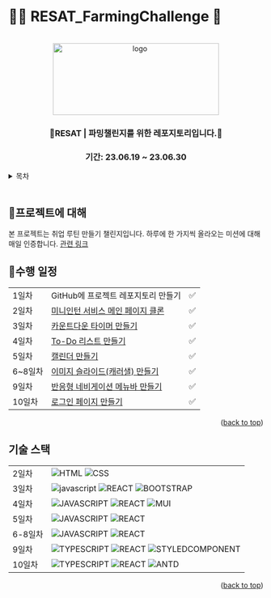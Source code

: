 # 👩‍🌾 RESAT_FarmingChallenge 🌾

<a name="readme-top"></a>

<!-- PROJECT LOGO -->

<br />

<div align="center">
  <a href="https://github.com/github_username/repo_name">
    <div width = "80" height="80">
        <img src="https://miniintern-upload.s3.ap-northeast-2.amazonaws.com/35506/8e9a0f78-6d4c-450f-851d-42e7ec583101/%EC%9E%90%EC%82%B0-49.png" alt="logo"width="328" height="142">
    </div>
  </a>
<h3 align="center">🌱RESAT | 파밍챌린지를 위한 레포지토리입니다.🌱</h3>
<h3 align="center">기간: 23.06.19 ~ 23.06.30</h3>
</div>

<!-- TABLE OF CONTENTS -->
<details>
  <summary>목차</summary>
  <ol>
    <li><a href="#프로젝트에-대해">🌱프로젝트에 대해</a></li>
    <li><a href='#수행-일정'>🌱수행 일정</a></li>
    <!-- <li><a href="#기술-스택">기술 스택</a></li>
    <li><a href="#roadmap">Roadmap</a></li> -->
  </ol>
</details>
<br/>

<!-- ABOUT THE PROJECT -->

## 🌱프로젝트에 대해

본 프로젝트는 취업 루틴 만들기 챌린지입니다.
하루에 한 가지씩 올라오는 미션에 대해 매일 인증합니다.
[관련 링크](https://miniintern.com/event/2158)

## 🌱수행 일정

|         |                                                                                              |     |
| ------- | -------------------------------------------------------------------------------------------- | --- |
| 1일차   | GitHub에 프로젝트 레포지토리 만들기                                                          | ✅  |
| 2일차   | [미니인턴 서비스 메인 페이지 클론](https://blcklamb.github.io/RESAT_FarmingChallenge/day02/) | ✅  |
| 3일차   | [카운트다운 타이머 만들기](https://resat-farming-challenge-timer.vercel.app/)                | ✅  |
| 4일차   | [To-Do 리스트 만들기](https://resat-farming-challenge-todo-list.netlify.app)                 | ✅  |
| 5일차   | [캘린더 만들기](https://resat-farming-challenge-calendar.vercel.app/)                        | ✅  |
| 6~8일차 | [이미지 슬라이드(캐러샐) 만들기](https://resat-farming-challenge-carousel.netlify.app/)      | ✅  |
| 9일차   | [반응형 네비게이션 메뉴바 만들기](https://resat-farming-challenge-clone-page.vercel.app/)    | ✅  |
| 10일차  | [로그인 페이지 만들기](https://resat-farming-challenge-login-page.netlify.app/)              | ✅  |

<p align="right">(<a href="#readme-top">back to top</a>)</p>

## 기술 스택

|         |                                                                                                     |
| ------- | --------------------------------------------------------------------------------------------------- |
| 2일차   | ![HTML][html-shield] ![CSS][css-shield]                                                             |
| 3일차   | ![javascript][javascript-shield] ![REACT][react-shield] ![BOOTSTRAP][bootstrap-shield]              |
| 4일차   | ![JAVASCRIPT][javascript-shield] ![REACT][react-shield] ![MUI][mui-shield]                          |
| 5일차   | ![JAVASCRIPT][javascript-shield] ![REACT][react-shield]                                             |
| 6-8일차 | ![JAVASCRIPT][javascript-shield] ![REACT][react-shield]                                             |
| 9일차   | ![TYPESCRIPT][typescript-shield] ![REACT][react-shield] ![STYLEDCOMPONENT][styledcomponents-shield] |
| 10일차  | ![TYPESCRIPT][typescript-shield] ![REACT][react-shield] ![ANTD][antdesign-shield]                   |

<p align="right">(<a href="#readme-top">back to top</a>)</p>

<!-- ROADMAP -->

<!-- ## 개선 사항

- [ ] 작성 예정 1
- [ ] 작성 예정 2
- [ ] 작성 예정 3
  - [ ] 작성 예정 -->

<!-- <p align="right">(<a href="#readme-top">back to top</a>)</p> -->

<!-- MARKDOWN LINKS & IMAGES -->

[typescript-shield]: https://img.shields.io/badge/typescript-3178C6?style=for-the-badge&logo=typescript&logoColor=black
[html-shield]: https://img.shields.io/badge/html5-E34F26?style=for-the-badge&logo=html5&logoColor=white
[css-shield]: https://img.shields.io/badge/css3-1572B6?style=for-the-badge&logo=css3&logoColor=white
[react-shield]: https://img.shields.io/badge/react-61DAFB?style=for-the-badge&logo=react&logoColor=white
[javascript-shield]: https://img.shields.io/badge/javascript-%23323330.svg?style=for-the-badge&logo=javascript&logoColor=%23F7DF1E
[bootstrap-shield]: https://img.shields.io/badge/bootstrap-7952B3?style=for-the-badge&logo=bootstrap&logoColor=white
[mui-shield]: https://img.shields.io/badge/mui-007FFF?style=for-the-badge&logo=mui&logoColor=white
[styledcomponents-shield]: https://img.shields.io/badge/styledcomponents-DB7093?style=for-the-badge&logo=styledcomponents&logoColor=white
[antdesign-shield]: https://img.shields.io/badge/antdesign-0170FE?style=for-the-badge&logo=antdesign&logoColor=white
